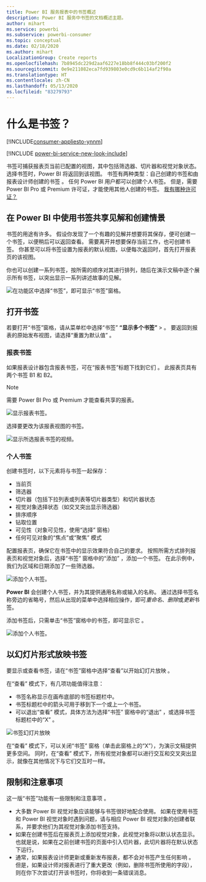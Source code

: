 ```yaml
---
title: Power BI 服务报表中的书签概述
description: Power BI 服务中书签的文档概述主题。
author: mihart
ms.service: powerbi
ms.subservice: powerbi-consumer
ms.topic: conceptual
ms.date: 02/18/2020
ms.author: mihart
LocalizationGroup: Create reports
ms.openlocfilehash: 7b8945dc229d2aaf6227e18bb8f444c03bf200f2
ms.sourcegitcommit: 0e9e211082eca7fd939803e0cd9c6b114af2f90a
ms.translationtype: HT
ms.contentlocale: zh-CN
ms.lasthandoff: 05/13/2020
ms.locfileid: "83279793"
---
```

# <a name="what-are-bookmarks"></a>什么是书签？

[!INCLUDE[consumer-appliesto-ynnm](../includes/consumer-appliesto-ynnm.md)]

[!INCLUDE [power-bi-service-new-look-include](../includes/power-bi-service-new-look-include.md)]

书签可捕获报表页当前已配置的视图，其中包括筛选器、切片器和视觉对象状态。 选择书签时，Power BI 将返回到该视图。 书签有两种类型：自己创建的书签和由报表设计师创建的书签  。 任何 Power BI 用户都可以创建个人书签。 但是，需要 Power BI Pro 或 Premium 许可证，才能使用其他人创建的书签。 [我有哪种许可证？](end-user-license.md)

## <a name="use-bookmarks-to-share-insights-and-build-stories-in-power-bi"></a>在 Power BI 中使用书签共享见解和创建情景 
书签的用途有许多。 假设你发现了一个有趣的见解并想要将其保存，便可创建一个书签，以便稍后可以返回查看。 需要离开并想要保存当前工作，也可创建书签。 你甚至可以将书签设置为报表的默认视图，以便每次返回时，首先打开报表页的该视图。 

你也可以创建一系列书签，按所需的顺序对其进行排列，随后在演示文稿中逐个展示所有书签，以突出显示一系列讲述故事的见解。  

![在功能区中选择“书签”，即可显示“书签”窗格。](media/end-user-bookmarks/power-bi-select-bookmark.png)

## <a name="open-bookmarks"></a>打开书签
若要打开“书签”窗格，请从菜单栏中选择“书签” **“显示多个书签”**  >   。 要返回到报表的原始发布视图，请选择“重置为默认值”  。

### <a name="report-bookmarks"></a>报表书签
如果报表设计器包含报表书签，可在“报表书签”标题下找到它们   。 此报表页具有两个书签 B1 和 B2。 

> [!NOTE]
> 需要 Power BI Pro 或 Premium 才能查看共享的报表。 

![显示报表书签。](media/end-user-bookmarks/power-bi-report.png)

选择要更改为该报表视图的书签。 

![显示所选报表书签的视频。](media/end-user-bookmarks/power-bi-bookmarks.gif)

### <a name="personal-bookmarks"></a>个人书签

创建书签时，以下元素将与书签一起保存：

* 当前页
* 筛选器
* 切片器（包括下拉列表或列表等切片器类型）和切片器状态
* 视觉对象选择状态（如交叉突出显示筛选器）
* 排序顺序
* 钻取位置
* 可见性（对象可见性，使用“选择”  窗格）
* 任何可见对象的“焦点”或“聚焦”  模式

配置报表页，确保它在书签中的显示效果符合自己的要求。 按照所需方式排列报表页和视觉对象后，选择“书签”  窗格中的“添加”  ，添加一个书签。 在此示例中，我们为区域和日期添加了一些筛选器。 

![添加个人书签。](media/end-user-bookmarks/power-bi-bookmark-personal.png)

**Power BI** 会创建个人书签，并为其提供通用名称或输入的名称。 通过选择书签名称旁边的省略号，然后从出现的菜单中选择相应操作，即可*重命名*、*删除*或*更新*书签。

添加书签后，只需单击“书签”窗格中的书签，即可显示它  。 

![添加个人书签。](media/end-user-bookmarks/power-bi-bookmark-west.png)


<!--
## Arranging bookmarks
As you create bookmarks, you might find that the order in which you create them isn't necessarily the same order you'd like to present them to your audience. No problem, you can easily rearrange the order of bookmarks.

In the **Bookmarks** pane, simply drag-and-drop bookmarks to change their order, as shown in the following image. The yellow bar between bookmarks designates where the dragged bookmark will be placed.

![Change bookmark order by drag-and-drop](media/desktop-bookmarks/bookmarks_06.png)

The order of your bookmarks can become important when you use the **View** feature of bookmarks, as described in the next section. 

-->

## <a name="bookmarks-as-a-slide-show"></a>以幻灯片形式放映书签
要显示或查看书签，请在“书签”窗格中选择“查看”以开始幻灯片放映   。

在“查看”  模式下，有几项功能值得注意：

- 书签名称显示在画布底部的书签标题栏中。
- 书签标题栏中的箭头可用于移到下一个或上一个书签。
- 可以退出“查看”  模式，具体方法为选择“书签”  窗格中的“退出”  ，或选择书签标题栏中的“X”  。

![书签幻灯片放映](media/end-user-bookmarks/power-bi-slideshow.png)

在“查看”  模式下，可以关闭“书签”  窗格（单击此窗格上的“X”），为演示文稿提供更多空间。 同时，在“查看”  模式下，所有视觉对象都可以进行交互和交叉突出显示，就像在其他情况下与它们交互时一样。 

<!--
## Visibility - using the Selection pane
With the release of bookmarks, the new **Selection** pane is also introduced. The **Selection** pane provides a list of all objects on the current page and allows you to select the object and specify whether a given object is visible. 

![Enable the Selection pane](media/desktop-bookmarks/bookmarks_08.png)

You can select an object using the **Selection** pane. Also, you can toggle whether the object is currently visible by clicking the eye icon to the right of the visual. 

![Selection pane](media/desktop-bookmarks/bookmarks_09.png)

When a bookmark is added, the visible status of each object is also saved based on its setting in the **Selection** pane. 

It's important to note that **slicers** continue to filter a report page, regardless of whether they are visible. As such, you can create many different bookmarks, with different slicer settings, and make a single report page appear very different (and highlight different insights) in various bookmarks.


## Bookmarks for shapes and images
You can also link shapes and images to bookmarks. With this feature, when you click on an object, it will show the bookmark associated with that object. This can be especially useful when working with buttons; you can learn more by reading the article about [using buttons in Power BI](../create-reports/desktop-buttons.md). 

To assign a bookmark to an object, select the object, then expand the **Action** section from the **Format Shape** pane, as shown in the following image.

![Add bookmark link to an object](media/desktop-bookmarks/bookmarks_10.png)

Once you turn the **Action** slider to **On** you can select whether the object is a back button, a bookmark, or a Q&A command. If you select bookmark, you can then select which of your bookmarks the object is linked to.

There are all sorts of interesting things you can do with object-linked bookmarking. You can create a visual table of contents on your report page, or you can provide different views (such as visual types) of the same information, just by clicking on an object.

When you are in editing mode you can use ctrl+click to follow the link, and when not in edit mode, simply click the object to follow the link. 


## Bookmark groups

Beginning with the August 2018 release of **Power BI Desktop**, you can create and use bookmark groups. A bookmark group is a collection of bookmarks that you specify, which can be shown and organized as a group. 

To create a bookmark group, hold down the CTRL key and select the bookmarks you want to include in the group, then click the ellipses beside any of the selected bookmarks, and select **Group** from the menu that appears.

![Create a bookmark group](media/desktop-bookmarks/bookmarks_15.png)

**Power BI Desktop** automatically names the group *Group 1*. Fortunately, you can just double-click on the name and rename it to whatever you want.

![Rename a bookmark group](media/desktop-bookmarks/bookmarks_16.png)

With any bookmark group, clicking on the bookmark group's name only expands or collapses the group of bookmarks, and does not represent a bookmark by itself. 

When using the **View** feature of bookmarks, the following applies:

* If the selected bookmark is in a group when you select **View** from bookmarks, only the bookmarks *in that group* are shown in the viewing session. 

* If the selected bookmark is not in a group, or is on the top level (such as the name of a bookmark group), then all bookmarks for the entire report are played, including bookmarks in any group. 

To ungroup bookmarks, just select any bookmark in a group, click the ellipses, and then select **Ungroup** from the menu that appears. 

![Ungroup a bookmark group](media/desktop-bookmarks/bookmarks_17.png)

Note that selecting **Ungroup** for any bookmark from a group takes all bookmarks out of the group (it deletes the group, but not the bookmarks themselves). So to remove a single bookmark from a group, you need to **Ungroup** any member from that group, which deletes the grouping, then select the members you want in the new group (using CTRL and clicking each bookmark), and select **Group** again. 
-->





## <a name="limitations-and-considerations"></a>限制和注意事项
这一版“书签”功能有一些限制和注意事项  。

* 大多数 Power BI 视觉对象应该能够与书签很好地配合使用。 如果在使用书签和 Power BI 视觉对象时遇到问题，请与相应 Power BI 视觉对象的创建者联系，并要求他们为其视觉对象添加书签支持。
* 如果在创建书签后在报表页上添加视觉对象，此视觉对象将以默认状态显示。 也就是说，如果在之前创建书签的页面中引入切片器，此切片器将在默认状态下运行。
* 通常，如果报表设计师更新或重新发布报表，都不会对书签产生任何影响  。 但是，如果设计师对报表进行了重大更改（例如，删除书签所使用的字段），则在你下次尝试打开该书签时，你将收到一条错误消息。 

<!--
## Next steps
spotlight?
-->
